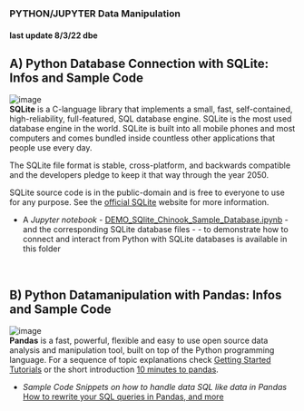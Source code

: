 ### PYTHON/JUPYTER Data Manipulation 
#### last update 8/3/22 dbe

## A) Python Database Connection with SQLite: Infos and Sample Code

![image](https://user-images.githubusercontent.com/52699611/158822033-2b05f969-fec0-463b-885d-bea0b1d3f7d2.png)  
**SQLite** is a C-language library that implements a small, fast, self-contained, high-reliability, full-featured, SQL database engine. SQLite is the most used database engine in the world. SQLite is built into all mobile phones and most computers and comes bundled inside countless other applications that people use every day. 

The SQLite file format is stable, cross-platform, and backwards compatible and the developers pledge to keep it that way through the year 2050. 

SQLite source code is in the public-domain and is free to everyone to use for any purpose. See the [official SQLite](https://www.sqlite.org/index.html) website for more information. 

+ A *Jupyter notebook* - [DEMO_SQlite_Chinook_Sample_Database.ipynb](https://github.com/sawubona-gmbh/BINA-FS22-WORK/blob/main/LB03-DataModelingDataStorage/Python/DEMO_SQlite_Chinook_Sample_Database.ipynb) - and the corresponding SQLite database files - - to demonstrate how to connect and interact from Python with SQLite databases is available in this folder

<br>


## B) Python Datamanipulation with Pandas: Infos and Sample Code

![image](https://user-images.githubusercontent.com/52699611/157271154-9a46880e-2fdb-48b2-9527-af33a07407e3.png)  
**Pandas** is a fast, powerful, flexible and easy to use open source data analysis and manipulation tool, built on top of the Python programming language.
For a sequence of topic explanations check [Getting Started Tutorials](https://pandas.pydata.org/docs/getting_started/intro_tutorials/index.html) or the short introduction [10 minutes to pandas](https://pandas.pydata.org/docs/user_guide/10min.html).  


* *Sample Code Snippets on how to handle data SQL like data in Pandas* [How to rewrite your SQL queries in Pandas, and more](https://medium.com/jbennetcodes/how-to-rewrite-your-sql-queries-in-pandas-and-more-149d341fc53e) 
 
